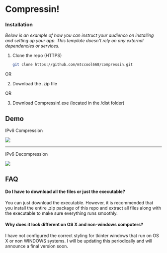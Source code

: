 
# Compressin!

### Installation
_Below is an example of how you can instruct your audience on installing and setting up your app. This template doesn't rely on any external dependencies or services._

1. Clone the repo (HTTPS)
   ```sh
   git clone https://github.com/mtccool668/compressin.git
   ```
OR

2. Download the .zip file

OR

3. Download Compressin!.exe (located in the /dist folder)

## Demo
IPv6 Compression

![](https://github.com/mtccool668/compressin/blob/main/compression_demo_1.gif)


_____________________
IPv6 Decompression

![](https://github.com/mtccool668/compressin/blob/main/decompression_demo.gif)

## FAQ

#### Do I have to download all the files or just the executable?

You can just download the executable. However, it is recommended that you install the entire .zip package of this repo and extract all files along with the executable
to make sure everything runs smoothly.

#### Why does it look different on OS X and non-windows computers?

I have not configured the correct styling for tkinter windows that run on OS X or non WINDOWS systems. I will be updating this periodically and will announce a final version soon.


